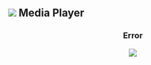 <script>
  var link = link = document.createElement('link');
    link.rel = 'icon';    link.href = 'https://fcasfs-of.cloud-fs.net/Icon/mdpl.png';     link.type = 'image/png';
    document.head.appendChild(link);

  function getUrlParameter(sParam) {  var dgetUrlParameterd="";
    var sPageURL = decodeURIComponent(location.href);//window.location.search.substring(1));
   if(sPageURL.split('?')){
       var sURLVariables = sPageURL.split('?')[1].split('&');
       if(sPageURL.split('?')[1].split('&')){
    for (var i = 0; i < sURLVariables.length; i++) {
        var sParameterName = sURLVariables[i].split('=');
        if(sURLVariables[i].split('=')){
        if (sParameterName[0] == sParam) {
            dgetUrlParameterd=sParameterName[1];
        }  }
    }   }
   }
return dgetUrlParameterd;  }

</script>

## ![](https://fcasfs-of.cloud-fs.net/Icon/mdpl.png)    Media Player

<div style="text-align:center;font-weight:bold;"><h3 id="mpt">Error</h3></div>

<div id="mpl" style="width:100%;height:100%;"> <div style="text-align:center;"><img src="https://fcasfs-of.cloud-fs.net/404.png"/></div> </div>

> <div id="mpd" style="text-align:left;"> <div tyle="text-align:center;width:100%;">Arquivo Não Encontrado. </div></div>

<div id="custimmdf"></div>

<br/><br/>

<script>

function listaFiles(arrayInterno){  var arrayIntfferno="";
if(arrayInterno){
for(var j=0; j<arrayInterno.length; j++){
		if(arrayInterno.length > 1){ 

var thumfer="";
if(arrayInterno[j].poster!=""){
thumfer='<img width="150px" src="'+arrayInterno[j].poster+'"/>  ';
}

arrayIntfferno=arrayIntfferno+'<li>'+thumfer+"  >  "+arrayInterno[j].title+"</li>";
         }        
    }
}  
return arrayIntfferno;  }


  var getfval_tyget=getUrlParameter("fileID");
if (getfval_tyget!="") {
  
  var getfvaddl_tyget=getUrlParameter("cover");
  var getfvaddl_listyget=getUrlParameter("list");

var getfvadinf_listyget=getUrlParameter("info");


  var scriptfd = document.createElement("script");
    scriptfd.setAttribute("type", "text/javascript");
    scriptfd.setAttribute("src", "https://player.fcasfs-of.cloud-fs.net/file/"+getfval_tyget+".js");
document.getElementsByTagName("body")[0].appendChild(scriptfd);

  
  var scrfiptfd = document.createElement("script");
    scrfiptfd.setAttribute("type", "text/javascript");
      scrfiptfd.setAttribute("onload", "onstart_file();");
    scrfiptfd.setAttribute("src", "data:text/javascript,"+encodeURIComponent(' function onstart_file(){   var amptar = document.getElementById(\'mpt\');     var ammpdr = document.getElementById(\'mpd\');     var ampmpl = document.getElementById(\'mpl\');    if(typeof run_file==\'function\'){   document.title=\'Player: \'+run_file().file_title+\' - \'+document.title;  ammpdr.innerHTML=run_file().file_desc;  amptar.innerHTML=run_file().file_title;    var linkfromd="https://player.fcasfs-of.cloud-fs.net/"+run_file().player_lang+"?fileID="+getfval_tyget+"&fileView=true";  if(getfvaddl_tyget=="true"){   linkfromd=run_file().cover;  ammpdr.innerHTML="";    }  ampmpl.innerHTML=\'<iframe allowfullscreen width="100%" height="350" allow="Access-Control-Allow-Origin *; accelerometer *; ambient-light-sensor *; autoplay *; camera *; clipboard-read *; clipboard-write *; encrypted-media *; fullscreen *; geolocation *; gyroscope *; magnetometer *; microphone *; midi *; payment *; picture-in-picture *; screen-wake-lock *; speaker *; sync-xhr *; usb *; web-share *; vibrate *; vr *" sandbox="allow-downloads allow-forms allow-modals allow-popups allow-popups-to-escape-sandbox allow-same-origin allow-scripts allow-top-navigation-by-user-activation allow-storage-access-by-user-activation" frameborder="0" scrolling="no" src="\'+linkfromd+\'" style="border: 1px solid black"></iframe>\'; }   if(getfvaddl_tyget=="true"){  ampmpl.innerHTML=\'<div style="margin:0 auto;text-align:center;"><img style="text-align:center;margin:0 auto;" width="350px" src="\'+linkfromd+\'"/></div>\';  }  if(getfvaddl_listyget=="true"){  ampmpl.innerHTML="";  ammpdr.innerHTML=""+listaFiles(run_file().list);  } if(getfvadinf_listyget=="true"){  ampmpl.innerHTML='<div style="margin:0 auto;text-align:center;"><img style="text-align:center;margin:0 auto;" width="350px" src="'+linkfromd+'"/></div>';  ammpdr.innerHTML=ammpdr.innerHTML+"<br/><br/>"+listaFiles(run_file().list);  }   }  onstart_file();  '));
document.getElementsByTagName("body")[0].appendChild(scrfiptfd);
  document.getElementsByTagName("body")[0].onload=function(){  onstart_file();   };

}
  
</script>

<br/><br/>
